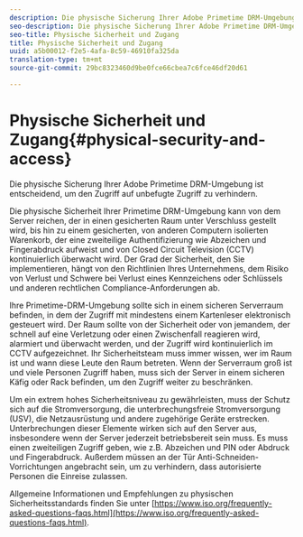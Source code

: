 ```yaml
---
description: Die physische Sicherung Ihrer Adobe Primetime DRM-Umgebung ist entscheidend, um den Zugriff auf unbefugte Zugriff zu verhindern.
seo-description: Die physische Sicherung Ihrer Adobe Primetime DRM-Umgebung ist entscheidend, um den Zugriff auf unbefugte Zugriff zu verhindern.
seo-title: Physische Sicherheit und Zugang
title: Physische Sicherheit und Zugang
uuid: a5b00012-f2e5-4afa-8c59-46910fa325da
translation-type: tm+mt
source-git-commit: 29bc8323460d9be0fce66cbea7c6fce46df20d61

---
```



# Physische Sicherheit und Zugang{#physical-security-and-access}

Die physische Sicherung Ihrer Adobe Primetime DRM-Umgebung ist entscheidend, um den Zugriff auf unbefugte Zugriff zu verhindern.

Die physische Sicherheit Ihrer Primetime DRM-Umgebung kann von dem Server reichen, der in einen gesicherten Raum unter Verschluss gestellt wird, bis hin zu einem gesicherten, von anderen Computern isolierten Warenkorb, der eine zweiteilige Authentifizierung wie Abzeichen und Fingerabdruck aufweist und von Closed Circuit Television (CCTV) kontinuierlich überwacht wird. Der Grad der Sicherheit, den Sie implementieren, hängt von den Richtlinien Ihres Unternehmens, dem Risiko von Verlust und Schwere bei Verlust eines Kennzeichens oder Schlüssels und anderen rechtlichen Compliance-Anforderungen ab.

Ihre Primetime-DRM-Umgebung sollte sich in einem sicheren Serverraum befinden, in dem der Zugriff mit mindestens einem Kartenleser elektronisch gesteuert wird. Der Raum sollte von der Sicherheit oder von jemandem, der schnell auf eine Verletzung oder einen Zwischenfall reagieren wird, alarmiert und überwacht werden, und der Zugriff wird kontinuierlich im CCTV aufgezeichnet. Ihr Sicherheitsteam muss immer wissen, wer im Raum ist und wann diese Leute den Raum betreten. Wenn der Serverraum groß ist und viele Personen Zugriff haben, muss sich der Server in einem sicheren Käfig oder Rack befinden, um den Zugriff weiter zu beschränken.

Um ein extrem hohes Sicherheitsniveau zu gewährleisten, muss der Schutz sich auf die Stromversorgung, die unterbrechungsfreie Stromversorgung (USV), die Netzausrüstung und andere zugehörige Geräte erstrecken. Unterbrechungen dieser Elemente wirken sich auf den Server aus, insbesondere wenn der Server jederzeit betriebsbereit sein muss. Es muss einen zweiteiligen Zugriff geben, wie z.B. Abzeichen und PIN oder Abdruck und Fingerabdruck. Außerdem müssen an der Tür Anti-Schneiden-Vorrichtungen angebracht sein, um zu verhindern, dass autorisierte Personen die Einreise zulassen.

Allgemeine Informationen und Empfehlungen zu physischen Sicherheitsstandards finden Sie unter [https://www.iso.org/frequently-asked-questions-faqs.html](https://www.iso.org/frequently-asked-questions-faqs.html).
